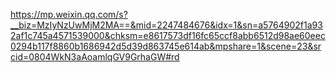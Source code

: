 https://mp.weixin.qq.com/s?__biz=MzIyNzUwMjM2MA==&mid=2247484676&idx=1&sn=a5764902f1a932af1c745a4571539000&chksm=e8617573df16fc65ccf8abb6512d98ae60eec0294b117f8860b1686942d5d39d863745e614ab&mpshare=1&scene=23&srcid=0804WkN3aAoamlqGV9GrhaGW#rd
